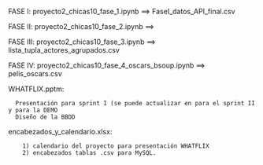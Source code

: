FASE I: proyecto2_chicas10_fase_1.ipynb ==> FaseI_datos_API_final.csv

FASE II: proyecto2_chicas10_fase_2.ipynb ==> 
      
FASE III: proyecto2_chicas10_fase_3.ipynb ==> lista_tupla_actores_agrupados.csv

FASE IV: proyecto2_chicas10_fase_4_oscars_bsoup.ipynb ==> pelis_oscars.csv

WHATFLIX.pptm:

      Presentación para sprint I (se puede actualizar en para el sprint II y para la DEMO
      Diseño de la BBDD

encabezados_y_calendario.xlsx:

        1) calendario del proyecto para presentación WHATFLIX
        2) encabezados tablas .csv para MySQL.
